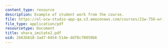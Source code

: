 ```yaml
---
content_type: resource
description: Example of student work from the course.
file: https://ol-ocw-studio-app-qa.s3.amazonaws.com/courses/21w-756-writing-and-reading-poems-fall-2006/2b63b8183ad70454514eddf0c70059b6_ohara_imitate2.pdf
file_type: application/pdf
resourcetype: Document
title: ohara_imitate2.pdf
uid: 2b63b818-3ad7-0454-514e-ddf0c70059b6
---
```

